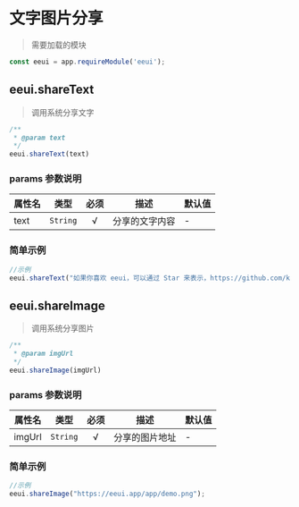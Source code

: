 # 文字图片分享

> 需要加载的模块

```js
const eeui = app.requireModule('eeui');
```

## eeui.shareText

> 调用系统分享文字

```js
/**
 * @param text
 */
eeui.shareText(text)
```

### params 参数说明

| 属性名 | 类型 | 必须 | 描述 | 默认值 |
| --- | --- | :-: | --- | --- |
| text | `String` | √ | 分享的文字内容 | - |


### 简单示例

```js
//示例
eeui.shareText("如果你喜欢 eeui，可以通过 Star 来表示，https://github.com/kuaifan/eeui");
```

## eeui.shareImage

> 调用系统分享图片

```js
/**
 * @param imgUrl
 */
eeui.shareImage(imgUrl)
```

### params 参数说明

| 属性名 | 类型 | 必须 | 描述 | 默认值 |
| --- | --- | :-: | --- | --- |
| imgUrl | `String` | √ | 分享的图片地址 | - |


### 简单示例

```js
//示例
eeui.shareImage("https://eeui.app/app/demo.png");
```

